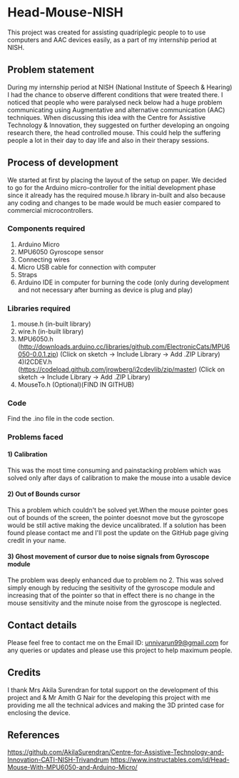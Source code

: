 # Head-Mouse-NISH
This project was created for assisting quadriplegic people to to use computers and AAC devices easily, as a part of my internship period at NISH.

## Problem statement
During my internship period at NISH (National Institute of Speech & Hearing) I had the chance to observe different conditions that were treated there. I noticed that people who were paralysed neck below had a huge problem communicating using Augmentative and alternative communication (AAC) techniques. When discussing this idea with the Centre for Assistive Technology & Innovation, they suggested on further developing an ongoing research there, the head controlled mouse. This could help the suffering people a lot in their day to day life and also in their therapy sessions.

## Process of development
We started at first by placing the layout of the setup on paper. We decided to go for the Arduino micro-controller for the initial development phase since it already has the required mouse.h library in-built and also because any coding and changes to be made would be much easier compared to commercial microcontrollers.
### Components required
1) Arduino Micro
2) MPU6050 Gyroscope sensor
3) Connecting wires
4) Micro USB cable for connection with computer
5) Straps
6) Arduino IDE in computer for burning the code (only during development and not necessary after burning as device is plug and play)
### Libraries required
1) mouse.h (in-built library)
2) wire.h (in-built library)
3) MPU6050.h (http://downloads.arduino.cc/libraries/github.com/ElectronicCats/MPU6050-0.0.1.zip) (Click on sketch -> Include Library -> Add .ZIP Library)
4)I2CDEV.h (https://codeload.github.com/jrowberg/i2cdevlib/zip/master) (Click on sketch -> Include Library -> Add .ZIP Library)
5) MouseTo.h (Optional)(FIND IN GITHUB)
### Code
Find the .ino file in the code section.
### Problems faced
#### 1) Calibration
This was the most time consuming and painstacking problem which was solved only after days of calibration to make the mouse into a usable device
#### 2) Out of Bounds cursor
This a problem which couldn't be solved yet.When the mouse pointer goes out of bounds of the screen, the pointer doesnot move but the gyroscope would be still active making the device uncalibrated. If a solution has been found please contact me and I'll post the update on the GitHub page giving credit in your name.
#### 3) Ghost movement of cursor due to noise signals from Gyroscope module
The problem was deeply enhanced due to problem no 2. This was solved simply enough by reducing the sesitivity of the gyroscope module and increasing that of the pointer so that in effect there is no change in the mouse sensitivity and the minute noise from the gyroscope is neglected.
## Contact details
Please feel free to contact me on the Email ID: unnivarun99@gmail.com for any queries or updates and please use this project to help maximum people.
## Credits
I thank Mrs Akila Surendran for total support on the development of this project and & Mr Amith G Nair for the developing this project with me providing me all the technical advices and making the 3D printed case for enclosing the device.
## References
https://github.com/AkilaSurendran/Centre-for-Assistive-Technology-and-Innovation-CATI-NISH-Trivandrum
https://www.instructables.com/id/Head-Mouse-With-MPU6050-and-Arduino-Micro/
